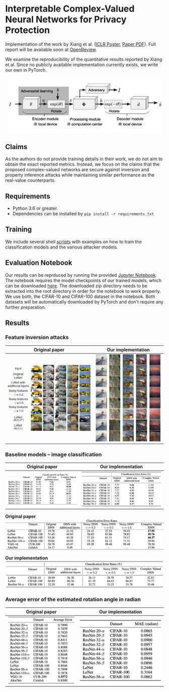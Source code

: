 # Interpretable Complex-Valued Neural Networks for Privacy Protection

Implementation of the work by Xiang et al. ([ICLR Poster](https://iclr.cc/virtual/poster_S1xFl64tDr.html), [Paper PDF](http://www.openreview.net/pdf?id=S1xFl64tDr)).
Full report will be available soon at [OpenReview](https://api.openreview.net/forum?id=XX26O1HXupp&noteId=rQEKyH2LlHa).

We examine the reproducibility of the quantitative results reported by Xiang et al. Since no publicly available implementation currently exists, we write our own in PyTorch.

![Structure of the complex-valued neural network](assets/complex-CNN-structure.png?raw=true)

## Claims
As the authors do not provide training details in their work, we do not aim to obtain the exact reported metrics. Instead, we focus on the claims that the proposed complex-valued networks are secure against inversion and property inference attacks while maintaining similar performance as the real-value counterparts.

## Requirements
- Python 3.6 or greater.
- Dependencies can be installed by `pip install -r requirements.txt` 

## Training
We include several shell [scripts](scripts/) with examples on how to train the classification models and the various attacker models. 

## Evaluation Notebook
Our results can be reprduced by running the provided [Jupyter Notebook](results.ipynb). The notebook requires the model checkpoints of our trained models, which can be downloaded [here](https://drive.google.com/file/d/1CjgKd9Hys-fA65JX5TNGTT1ZHKXFN68N/view?usp=sharing). The downloaded zip directory needs to be extracted into the root directory in order for the notebook to work properly. We use both, the CIFAR-10 and CIFAR-100 dataset in the notebook. Both datasets will be automatically downloaded by PyTorch and don't require any further preparation.

## Results
### Feature inversion attacks
|Original paper   |Our implementation   |
|-----------------|---------------------|
|![](assets/attack-original.png)|![](assets/attack-ours.png)|

### Baseline models – image classification
|Original paper   |Our implementation   |
|-----------------|---------------------|
|![](assets/classification-errors-original.png)|![](assets/classification-errors-ours.png)|

**Original paper**
![](assets/classification-errors-2-original.png)

**Our implementation**
![](assets/classification-errors-2-ours.png)

### Average error of the estimated rotation angle in radian
|Original paper   |Our implementation   |
|-----------------|---------------------|
|![](assets/angle-attack-original.png)|![](assets/angle-attack-ours.png)|

